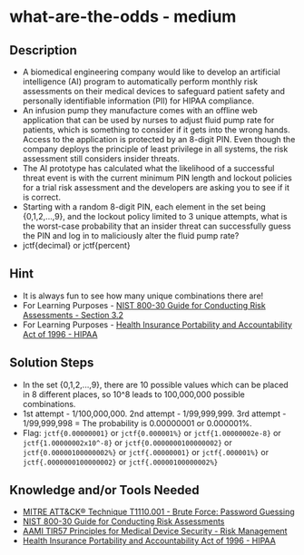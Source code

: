 # what-are-the-odds - medium

## Description
* A biomedical engineering company would like to develop an artificial intelligence (AI) program to automatically perform monthly risk assessments on their medical devices to safeguard patient safety and personally identifiable information (PII) for HIPAA compliance.
* An infusion pump they manufacture comes with an offline web application that can be used by nurses to adjust fluid pump rate for patients, which is something to consider if it gets into the wrong hands. Access to the application is protected by an 8-digit PIN. Even though the company deploys the principle of least privilege in all systems, the risk assessment still considers insider threats.
* The AI prototype has calculated what the likelihood of a successful threat event is with the current minimum PIN length and lockout policies for a trial risk assessment and the developers are asking you to see if it is correct.
* Starting with a random 8-digit PIN, each element in the set being {0,1,2,...,9}, and the lockout policy limited to 3 unique attempts, what is the worst-case probability that an insider threat can successfully guess the PIN and log in to maliciously alter the fluid pump rate?
* jctf{decimal} or jctf{percent}

## Hint
* It is always fun to see how many unique combinations there are!
* For Learning Purposes - [NIST 800-30 Guide for Conducting Risk Assessments - Section 3.2](https://nvlpubs.nist.gov/nistpubs/Legacy/SP/nistspecialpublication800-30r1.pdf#%5B%7B%22num%22%3A102%2C%22gen%22%3A0%7D%2C%7B%22name%22%3A%22XYZ%22%7D%2C88%2C720%2C0%5D)
* For Learning Purposes - [Health Insurance Portability and Accountability Act of 1996 - HIPAA](https://www.hhs.gov/hipaa/for-professionals/security/laws-regulations/index.html)

## Solution Steps
* In the set {0,1,2,...,9}, there are 10 possible values which can be placed in 8 different places, so 10^8 leads to 100,000,000 possible combinations.
* 1st attempt - 1/100,000,000. 2nd attempt - 1/99,999,999. 3rd attempt - 1/99,999,998 = The probability is 0.00000001 or 0.000001%. 
* Flag: `jctf{0.00000001}` or `jctf{0.000001%}` or `jctf{1.00000002e-8}` or `jctf{1.00000002x10^-8}` or `jctf{0.0000000100000002}` or `jctf{0.00000100000002%}` or `jctf{.00000001}` or `jctf{.000001%}` or `jctf{.0000000100000002}` or `jctf{.00000100000002%}`

## Knowledge and/or Tools Needed
* [MITRE ATT&CK® Technique T1110.001 - Brute Force: Password Guessing](https://attack.mitre.org/techniques/T1110/001/) 
* [NIST 800-30 Guide for Conducting Risk Assessments](https://csrc.nist.gov/publications/detail/sp/800-30/rev-1/final)
* [AAMI TIR57 Principles for Medical Device Security - Risk Management](https://webstore.ansi.org/standards/aami/aamitir572016)
* [Health Insurance Portability and Accountability Act of 1996 - HIPAA](https://www.hhs.gov/hipaa/for-professionals/security/laws-regulations/index.html)
